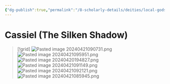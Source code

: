 ```yaml
---
{"dg-publish":true,"permalink":"/8-scholarly-details/deities/local-gods/cassiel/","noteIcon":""}
---
```


# Cassiel (The Silken Shadow)

>[!grid]
>![Pasted image 20240421090731.png](/img/user/x.%20Assets/Attachments/Pasted%20image%2020240421090731.png)
>![Pasted image 20240421095951.png](/img/user/x.%20Assets/Attachments/Pasted%20image%2020240421095951.png)
>![Pasted image 20240420194827.png](/img/user/x.%20Assets/Attachments/Pasted%20image%2020240420194827.png)
>![Pasted image 20240421091149.png](/img/user/x.%20Assets/Attachments/Pasted%20image%2020240421091149.png)
>![Pasted image 20240421092121.png](/img/user/x.%20Assets/Attachments/Pasted%20image%2020240421092121.png)
>![Pasted image 20240421085945.png](/img/user/x.%20Assets/Attachments/Pasted%20image%2020240421085945.png)

